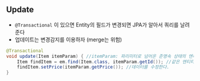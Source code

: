 ## Update

- `@Transactional` 이 있으면 Entity의 필드가 변경되면 JPA가 알아서 쿼리를 날려준다
- 업데이트는 변경감지를 이용하자 (merge는 위험)

```java
@Transactional
void update(Item itemParam) { //itemParam: 파리미터로 넘어온 준영속 상태의 엔티티
    Item findItem = em.find(Item.class, itemParam.getId()); //같은 엔티티를 조회한다.
    findItem.setPrice(itemParam.getPrice()); //데이터를 수정한다.
}
```
